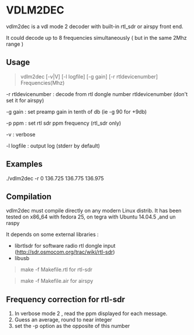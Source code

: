 # VDLM2DEC
vdlm2dec is a vdl mode 2 decoder with built-in rtl_sdr or airspy front end.

It could decode up to 8 frequencies simultaneously ( but in the same 2Mhz range )

## Usage
> vdlm2dec  [-v|V] [-l logfile]  [-g gain] [-r rtldevicenumber]  Frequencies(Mhz)

 -r rtldevicenumber :	decode from rtl dongle number rtldevicenumber (don't set it for airspy)
 
 -g gain :		set preamp gain in tenth of db (ie -g 90 for +9db)

 -p ppm :		set rtl sdr ppm frequency (rtl_sdr only)

 -v :			verbose
 
 -l logfile :		output log (stderr by default)

## Examples

./vdlm2dec -r 0 136.725 136.775 136.975 

## Compilation
vdlm2dec must compile directly on any modern Linux distrib.
It has been tested on x86_64 with fedora 25, on tegra with Ubuntu 14.04.5 ,and un raspy

It depends on some external libraries :
 * librtlsdr for software radio rtl dongle input (http://sdr.osmocom.org/trac/wiki/rtl-sdr)
 * libusb

> make -f  Makefile.rtl
for rtl-sdr 

> make -f Makefile.air
for airspy

## Frequency correction for rtl-sdr
 1) In verbose mode 2 , read the ppm displayed for each message.
 2) Guess an average, round to near integer
 3) set the -p option as the opposite of this number


